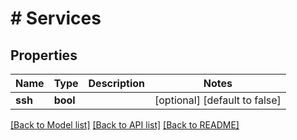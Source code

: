 # # Services

## Properties

Name | Type | Description | Notes
------------ | ------------- | ------------- | -------------
**ssh** | **bool** |  | [optional] [default to false]

[[Back to Model list]](../../README.md#models) [[Back to API list]](../../README.md#endpoints) [[Back to README]](../../README.md)

